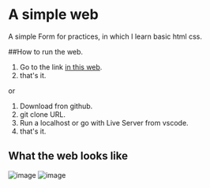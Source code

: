 # A simple web  

A simple Form for practices, in which I learn basic html css.

##How to run the web.
1. Go to the link [in this web](https://jorgegso.github.io/formResponsiv/).
2. that's it.

or 

1. Download  fron github.
2. git clone URL.
3. Run a localhost or go with Live Server from vscode.
4. that's it.

## What the web looks like
![image](https://user-images.githubusercontent.com/63064991/128811020-8d78b941-d6f4-4e98-b5c8-f9cdf63e1453.png)
![image](https://user-images.githubusercontent.com/63064991/128811072-4579d2eb-2efa-4bbb-99d1-d215d375ea3c.png)
